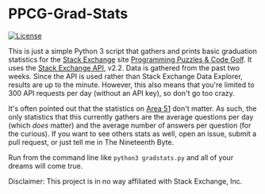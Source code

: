 # PPCG-Grad-Stats

[![License](https://img.shields.io/:license-wtfpl-blue.svg?style=flat-square)](http://www.wtfpl.net)

This is just a simple Python 3 script that gathers and prints basic graduation statistics for the [Stack Exchange](https://stackexchange.com) site [Programming Puzzles &amp; Code Golf](https://codegolf.stackexchange.com).
It uses the [Stack Exchange API](https://api.stackexchange.com), v2.2.
Data is gathered from the past two weeks.
Since the API is used rather than Stack Exchange Data Explorer, results are up to the minute.
However, this also means that you're limited to 300 API requests per day (without an API key), so don't go too crazy.

It's often pointed out that the statistics on [Area 51](https://area51.stackexchange.com) don't matter.
As such, the only statistics that this currently gathers are the average questions per day (which *does* matter) and the average number of answers per question (for the curious).
If you want to see others stats as well, open an issue, submit a pull request, or just tell me in The Nineteenth Byte.

Run from the command line like `python3 gradstats.py` and all of your dreams will come true.

Disclaimer: This project is in no way affiliated with Stack Exchange, Inc.
